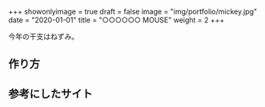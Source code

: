 +++
showonlyimage = true
draft = false
image = "img/portfolio/mickey.jpg"
date = "2020-01-01"
title = "○○○○○○ MOUSE"
weight = 2
+++

今年の干支はねずみ。
<!--more-->

## 作り方

## 参考にしたサイト